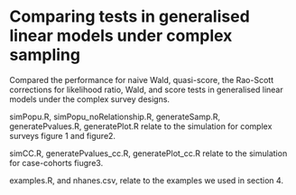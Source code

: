 # Comparing tests in generalised linear models under complex sampling
Compared the performance for naive Wald, quasi-score, the Rao-Scott corrections for likelihood ratio, Wald, and score tests in generalised linear models under the complex survey designs.

simPopu.R, simPopu_noRelationship.R, generateSamp.R, generatePvalues.R, generatePlot.R relate to the simulation for complex surveys figure 1 and figure2.

simCC.R, generatePvalues_cc.R, generatePlot_cc.R relate to the simulation for case-cohorts fiugre3.

examples.R, and nhanes.csv, relate to the examples we used in section 4.
